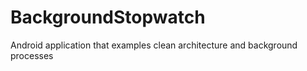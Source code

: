 # BackgroundStopwatch
Android application that examples clean architecture and background processes
